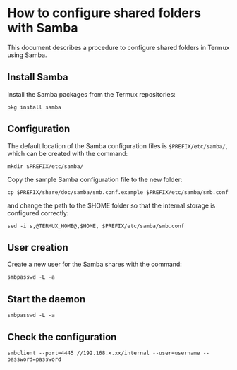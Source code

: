# How to configure shared folders with Samba

This document describes a procedure to configure shared folders in Termux using Samba.

## Install Samba

Install the Samba packages from the Termux repositories:

```
pkg install samba
```

## Configuration

The default location of the Samba configuration files is ```$PREFIX/etc/samba/```, which can be created with the command:

```
mkdir $PREFIX/etc/samba/
```

Copy the sample Samba configuration file to the new folder:

```
cp $PREFIX/share/doc/samba/smb.conf.example $PREFIX/etc/samba/smb.conf
```

and change the path to the $HOME folder so that the internal storage is configured correctly:

```
sed -i s,@TERMUX_HOME@,$HOME, $PREFIX/etc/samba/smb.conf
```

## User creation

Create a new user for the Samba shares with the command:

```
smbpasswd -L -a
```

## Start the daemon

```
smbpasswd -L -a
```

## Check the configuration

```
smbclient --port=4445 //192.168.x.xx/internal --user=username --password=password
```
